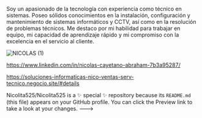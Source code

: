 Soy un apasionado de la tecnología con experiencia como técnico en sistemas. Poseo sólidos conocimientos en la instalación, configuración y mantenimiento de sistemas informáticos y CCTV, así como en la resolución de problemas técnicos. Me destaco por mi habilidad para trabajar en equipo, mi capacidad de aprendizaje rápido y mi compromiso con la excelencia en el servicio al cliente.

![NICOLAS (1)](https://github.com/Nicolita525/NICOLAS-ABRAHAM/assets/170597050/abd44985-50db-4be0-b1d2-2d80dce71c35)

https://www.linkedin.com/in/nicolas-cayetano-abraham-7b3a95287/

https://soluciones-informaticas-nico-ventas-serv-tecnico.negocio.site/#details


Nicolita525/Nicolita525 is a ✨ special ✨ repository because its `README.md` (this file) appears on your GitHub profile.
You can click the Preview link to take a look at your changes.
--->
